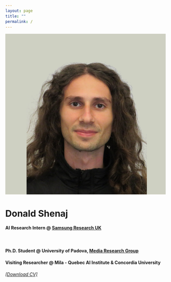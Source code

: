 ```yaml
---
layout: page
title: ""
permalink: /
---
```


<div id="pic-container">
    <div class="image">
        <img src="/images/pic.png" id="user-image" alt="My Profile Photo" >
    </div>
<div class="text">
    <h1>Donald Shenaj</h1>
    <h4>AI Research Intern @ <a href="https://research.samsung.com/sruk" target="_blank"> Samsung Research UK </a></h4>
    <br>
    <h4>Ph.D. Student @ University of Padova,  <a href="https://medialab.dei.unipd.it/" target="_blank">  Media Research Group </a> </h4>
    <h4>Visiting Researcher @ Mila - Quebec AI Institute & Concordia University</h4>
    <h6><a href="https://github.com/donaldssh/cv/raw/master/cv.pdf" id="download_cv" download>[Download CV]</a></h6>
</div>
